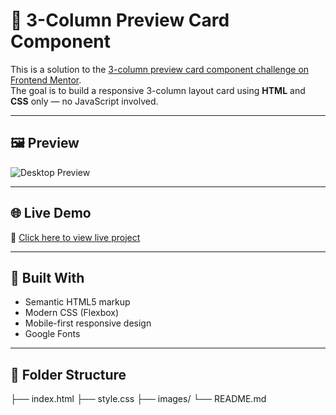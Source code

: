 # 🔲 3-Column Preview Card Component

This is a solution to the [3-column preview card component challenge on Frontend Mentor](https://www.frontendmentor.io/challenges/3column-preview-card-component-pH92eAR2-).  
The goal is to build a responsive 3-column layout card using **HTML** and **CSS** only — no JavaScript involved.

---

## 🖼️ Preview

![Desktop Preview](./screenshot-desktop.png)


---

## 🌐 Live Demo

🔗 [Click here to view live project](https://your-username.github.io/css-projects/Frontend%20Mentor/3-column-preview-card-component-main/)

---

## 🔧 Built With

- Semantic HTML5 markup  
- Modern CSS (Flexbox)  
- Mobile-first responsive design  
- Google Fonts

---

## 📁 Folder Structure

├── index.html
├── style.css
├── images/
└── README.md

